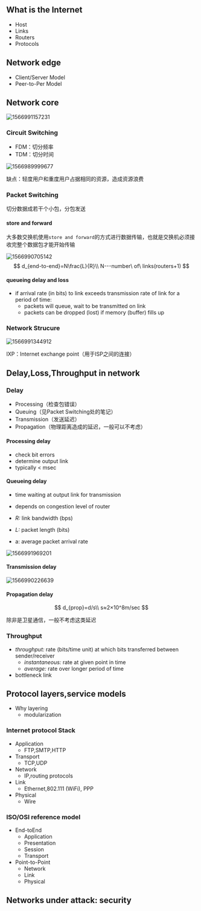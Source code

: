 ## What is the Internet

- Host
- Links
- Routers
- Protocols

## Network edge

- Client/Server Model
- Peer-to-Per Model

## Network core

![1566991157231](ch1.assets/1566991157231.png)

### Circuit Switching

- FDM：切分频率
- TDM：切分时间

![1566989999677](ch1.assets/1566989999677.png)

缺点：轻度用户和重度用户占据相同的资源，造成资源浪费

### Packet Switching

切分数据成若干个小包，分包发送

#### store and forward

大多数交换机使用`store and forward`的方式进行数据传输，也就是交换机必须接收完整个数据包才能开始传输

![1566990705142](ch1.assets/1566990705142.png)
$$
d_{end-to-end}=N\frac{L}{R}\\
N---number\ of\ links(routers+1)
$$

#### queueing delay and loss

- if arrival rate (in bits) to link exceeds transmission rate of link for a period of time:
  - packets will queue, wait to be transmitted on link 
  - packets can be dropped (lost) if memory (buffer) fills up

### Network Strucure

![1566991344912](ch1.assets/1566991344912.png)

IXP：Internet exchange point（用于ISP之间的连接）

## Delay,Loss,Throughput in network

### Delay

- Processing（检查包错误）
- Queuing（见Packet Switching处的笔记）
- Transmission（发送延迟）
- Propagation（物理距离造成的延迟，一般可以不考虑）

#### Processing delay

- check bit errors
- determine output link
- typically < msec

#### Queueing delay

- time waiting at output link for transmission
- depends on congestion level of router

- *R:* link bandwidth (bps)
- *L:* packet length (bits)
- a: average packet arrival rate

![1566991969201](ch1.assets/1566991969201.png)

####  Transmission delay

![1566990226639](ch1.assets/1566990226639.png)

#### Propagation delay

$$
d_{prop}=d/s\\
s≈2×10^8m/sec
$$

除非是卫星通信，一般不考虑这类延迟

### Throughput

- *throughput:* rate (bits/time unit) at which bits transferred between sender/receiver
  - *instantaneous:* rate at given point in time
  - *average:* rate over longer period of time
- bottleneck link

## Protocol layers,service models

- Why layering
  - modularization



### Internet protocol Stack

- Application
  - FTP,SMTP,HTTP
- Transport
  - TCP,UDP
- Network
  - IP,routing protocols
- Link
  - Ethernet,802.111 (WiFi), PPP
- Physical
  - Wire

### ISO/OSI reference model

- End-toEnd
  - Application
  - Presentation
  - Session
  - Transport
- Point-to-Point
  - Network
  - Link
  - Physical

## Networks under attack: security

